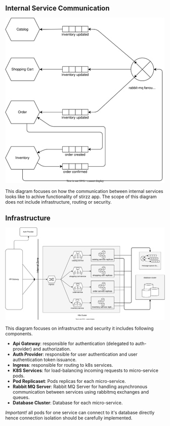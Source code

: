 ## Internal Service Communication
![Internal Service Communication](hld/service-communication.svg)

This diagram focuses on how the communication between internal services looks like to achive functionality of stirzz app. The scope of this diagram does not include infrastructure, routing or security.

## Infrastructure
![Infrastructure](hld/infrastructure.svg)

This diagram focuses on infrastructre and security it includes following components.
- **Api Gateway**: responsible for authentication (delegated to auth-provider) and authorization.
- **Auth Provider**: responsible for user authentication and user authentication token issuance.
- **Ingress**: responsible for routing to k8s services.
- **K8S Services**: for load-balancing incoming requests to micro-service pods.
- **Pod Replicaset**: Pods replicas for each micro-service.
- **Rabbit MQ Server**: Rabbit MQ Server for handling asynchronous communication between services using rabbitmq exchanges and queues.
- **Database Cluster**: Database for each micro-service.

*Important!* all pods for one service can connect to it's database directly hence connection isolation should be carefully implemented.